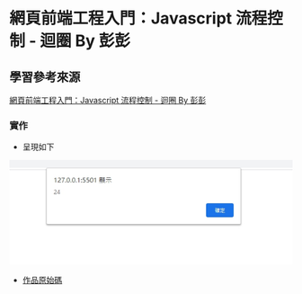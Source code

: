 # 網頁前端工程入門：Javascript 流程控制 - 迴圈 By 彭彭



## 學習參考來源

[網頁前端工程入門：Javascript 流程控制 - 迴圈 By 彭彭](https://www.youtube.com/watch?v=uvLMIXuuc-8&list=PL-g0fdC5RMbpqZ0bmvJTgVTS4tS3txRVp&index=12)

### 實作

- 呈現如下

![作品](/12_basic_html/images/1598322252844.jpg)

- [作品原始碼](/12_basic_html/homework/training12.html)
